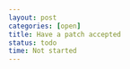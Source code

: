 ```yaml
---
layout: post
categories: [open]
title: Have a patch accepted
status: todo
time: Not started
---
```

